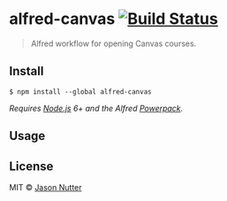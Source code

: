# alfred-canvas [![Build Status](https://travis-ci.org/jasonnutter/alfred-canvas.svg?branch=master)](https://travis-ci.org/jasonnutter/alfred-canvas)

> Alfred workflow for opening Canvas courses.


## Install

```
$ npm install --global alfred-canvas
```

*Requires [Node.js](https://nodejs.org) 6+ and the Alfred [Powerpack](https://www.alfredapp.com/powerpack/).*


## Usage



## License

MIT © [Jason Nutter](https://github.com/jasonnutter/alfred-canvas)

